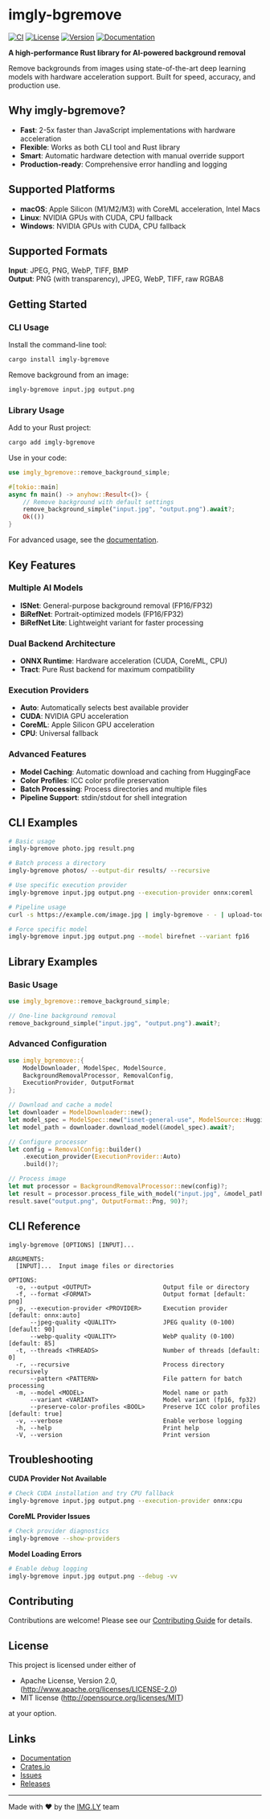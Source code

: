 # imgly-bgremove

[![CI](https://github.com/imgly/background-removal-rust/workflows/CI/badge.svg)](https://github.com/imgly/background-removal-rust/actions)
[![License](https://img.shields.io/badge/license-MIT%20OR%20Apache--2.0-blue.svg)](LICENSE-MIT)
[![Version](https://img.shields.io/crates/v/imgly-bgremove.svg)](https://crates.io/crates/imgly-bgremove)
[![Documentation](https://docs.rs/imgly-bgremove/badge.svg)](https://docs.rs/imgly-bgremove)

**A high-performance Rust library for AI-powered background removal**

Remove backgrounds from images using state-of-the-art deep learning models with hardware acceleration support. Built for speed, accuracy, and production use.

## Why imgly-bgremove?

- **Fast**: 2-5x faster than JavaScript implementations with hardware acceleration
- **Flexible**: Works as both CLI tool and Rust library 
- **Smart**: Automatic hardware detection with manual override support
- **Production-ready**: Comprehensive error handling and logging

## Supported Platforms

- **macOS**: Apple Silicon (M1/M2/M3) with CoreML acceleration, Intel Macs
- **Linux**: NVIDIA GPUs with CUDA, CPU fallback
- **Windows**: NVIDIA GPUs with CUDA, CPU fallback

## Supported Formats

**Input**: JPEG, PNG, WebP, TIFF, BMP  
**Output**: PNG (with transparency), JPEG, WebP, TIFF, raw RGBA8

## Getting Started

### CLI Usage

Install the command-line tool:

```bash
cargo install imgly-bgremove
```

Remove background from an image:

```bash
imgly-bgremove input.jpg output.png
```

### Library Usage

Add to your Rust project:

```bash
cargo add imgly-bgremove
```

Use in your code:

```rust
use imgly_bgremove::remove_background_simple;

#[tokio::main]
async fn main() -> anyhow::Result<()> {
    // Remove background with default settings
    remove_background_simple("input.jpg", "output.png").await?;
    Ok(())
}
```

For advanced usage, see the [documentation](https://docs.rs/imgly-bgremove).

## Key Features

### Multiple AI Models
- **ISNet**: General-purpose background removal (FP16/FP32)
- **BiRefNet**: Portrait-optimized models (FP16/FP32)  
- **BiRefNet Lite**: Lightweight variant for faster processing

### Dual Backend Architecture
- **ONNX Runtime**: Hardware acceleration (CUDA, CoreML, CPU)
- **Tract**: Pure Rust backend for maximum compatibility

### Execution Providers
- **Auto**: Automatically selects best available provider
- **CUDA**: NVIDIA GPU acceleration
- **CoreML**: Apple Silicon GPU acceleration  
- **CPU**: Universal fallback

### Advanced Features
- **Model Caching**: Automatic download and caching from HuggingFace
- **Color Profiles**: ICC color profile preservation
- **Batch Processing**: Process directories and multiple files
- **Pipeline Support**: stdin/stdout for shell integration

## CLI Examples

```bash
# Basic usage
imgly-bgremove photo.jpg result.png

# Batch process a directory
imgly-bgremove photos/ --output-dir results/ --recursive

# Use specific execution provider
imgly-bgremove input.jpg output.png --execution-provider onnx:coreml

# Pipeline usage
curl -s https://example.com/image.jpg | imgly-bgremove - - | upload-tool

# Force specific model
imgly-bgremove input.jpg output.png --model birefnet --variant fp16
```

## Library Examples

### Basic Usage

```rust
use imgly_bgremove::remove_background_simple;

// One-line background removal
remove_background_simple("input.jpg", "output.png").await?;
```

### Advanced Configuration

```rust
use imgly_bgremove::{
    ModelDownloader, ModelSpec, ModelSource,
    BackgroundRemovalProcessor, RemovalConfig,
    ExecutionProvider, OutputFormat
};

// Download and cache a model
let downloader = ModelDownloader::new();
let model_spec = ModelSpec::new("isnet-general-use", ModelSource::HuggingFace);
let model_path = downloader.download_model(&model_spec).await?;

// Configure processor
let config = RemovalConfig::builder()
    .execution_provider(ExecutionProvider::Auto)
    .build()?;

// Process image
let mut processor = BackgroundRemovalProcessor::new(config)?;
let result = processor.process_file_with_model("input.jpg", &model_path).await?;
result.save("output.png", OutputFormat::Png, 90)?;
```

## CLI Reference

```
imgly-bgremove [OPTIONS] [INPUT]...

ARGUMENTS:
  [INPUT]...  Input image files or directories

OPTIONS:
  -o, --output <OUTPUT>                    Output file or directory
  -f, --format <FORMAT>                    Output format [default: png]
  -p, --execution-provider <PROVIDER>      Execution provider [default: onnx:auto]
      --jpeg-quality <QUALITY>             JPEG quality (0-100) [default: 90]
      --webp-quality <QUALITY>             WebP quality (0-100) [default: 85]
  -t, --threads <THREADS>                  Number of threads [default: 0]
  -r, --recursive                          Process directory recursively
      --pattern <PATTERN>                  File pattern for batch processing
  -m, --model <MODEL>                      Model name or path
      --variant <VARIANT>                  Model variant (fp16, fp32)
      --preserve-color-profiles <BOOL>     Preserve ICC color profiles [default: true]
  -v, --verbose                            Enable verbose logging
  -h, --help                               Print help
  -V, --version                            Print version
```

## Troubleshooting

**CUDA Provider Not Available**
```bash
# Check CUDA installation and try CPU fallback
imgly-bgremove input.jpg output.png --execution-provider onnx:cpu
```

**CoreML Provider Issues** 
```bash
# Check provider diagnostics
imgly-bgremove --show-providers
```

**Model Loading Errors**
```bash
# Enable debug logging
imgly-bgremove input.jpg output.png --debug -vv
```

## Contributing

Contributions are welcome! Please see our [Contributing Guide](CONTRIBUTING.md) for details.

## License

This project is licensed under either of

 * Apache License, Version 2.0, (http://www.apache.org/licenses/LICENSE-2.0)
 * MIT license (http://opensource.org/licenses/MIT)

at your option.

## Links

- [Documentation](https://docs.rs/imgly-bgremove)
- [Crates.io](https://crates.io/crates/imgly-bgremove)
- [Issues](https://github.com/imgly/background-removal-rust/issues)
- [Releases](https://github.com/imgly/background-removal-rust/releases)

---

Made with ❤️ by the [IMG.LY](https://img.ly) team
